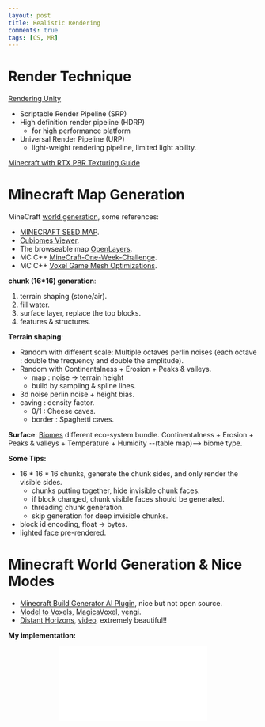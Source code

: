 ```yaml
---
layout: post
title: Realistic Rendering
comments: true
tags: [CS, MR]
---
```


# Render Technique

[Rendering Unity](https://portal.productboard.com/unity/1-unity-platform-rendering-visual-effects/tabs/3-universal-pipeline)
* Scriptable Render Pipeline (SRP)
* High definition render pipeline (HDRP)
  * for high performance platform
* Universal Render Pipeline (URP)
  * light-weight rendering pipeline, limited light ability.

[Minecraft with RTX PBR Texturing Guide](https://www.nvidia.com/en-us/geforce/guides/minecraft-rtx-texturing-guide/)

# Minecraft Map Generation

MineCraft [world generation](https://minecraft.wiki/w/World_generation), some references:
* [MINECRAFT SEED MAP](https://mcseedmap.net/).
* [Cubiomes Viewer](https://github.com/Cubitect/cubiomes-viewer).
* The browseable map [OpenLayers](https://openlayers.org/).
* MC C++ [MineCraft-One-Week-Challenge](https://github.com/Hopson97/MineCraft-One-Week-Challenge).
* MC C++ [Voxel Game Mesh Optimizations](https://www.youtube.com/watch?v=VQuN1RMEr1c&list=PLMZ_9w2XRxiYzEuz4klbm8ZR7BfjueoN2&index=9).

**chunk (16*16) generation**:
1. terrain shaping (stone/air).
2. fill water.
3. surface layer, replace the top blocks.
4. features & structures.

**Terrain shaping**:
* Random with different scale: Multiple octaves perlin noises (each octave : double the frequency and double the amplitude).
* Random with Continentalness + Erosion + Peaks & valleys.
  * map : noise -> terrain height
  * build by sampling & spline lines.
* 3d noise perlin noise + height bias.
* caving : density factor.
  * 0/1 : Cheese caves.
  * border : Spaghetti caves.

**Surface**: [Biomes](https://minecraft.wiki/w/Biome) different eco-system bundle. Continentalness + Erosion + Peaks & valleys + Temperature + Humidity --(table map)--> biome type.


**Some Tips:**

* 16 * 16 * 16 chunks, generate the chunk sides, and only render the visible sides.
  * chunks putting together, hide invisible chunk faces.
  * if block changed, chunk visible faces should be generated.
  * threading chunk generation.
  * skip generation for deep invisible chunks.
* block id encoding, float -> bytes.
* lighted face pre-rendered.

# Minecraft World Generation & Nice Modes

* [Minecraft Build Generator AI Plugin](https://www.youtube.com/watch?v=B9rkEeWvkSQ), nice but not open source.
* [Model to Voxels](https://drububu.com/miscellaneous/voxelizer/?out=sch), [MagicaVoxel](https://github.com/ephtracy/voxel-model), [vengi](https://github.com/vengi-voxel/vengi).
* [Distant Horizons](https://gitlab.com/jeseibel/distant-horizons), [video](https://www.youtube.com/watch?v=3ka75E2BZ48), extremely beautiful!!


**My implementation:**

<div align="center">
<iframe src="//player.bilibili.com/player.html?aid=1705747518&bvid=BV1XT421e7KB&cid=1581361304&p=1" scrolling="no" border="0" frameborder="no" framespacing="0" allowfullscreen="true"></iframe>
</div>
